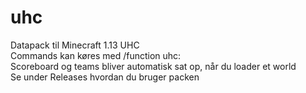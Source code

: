 # uhc
Datapack til Minecraft 1.13 UHC
<br>
Commands kan køres med /function uhc:
<br>
Scoreboard og teams bliver automatisk sat op, når du loader et world
<br>
Se under Releases hvordan du bruger packen
